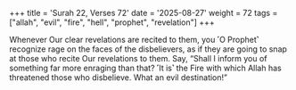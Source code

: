 +++
title = 'Surah 22, Verses 72'
date = '2025-08-27'
weight = 72
tags = ["allah", "evil", "fire", "hell", "prophet", "revelation"]
+++

Whenever Our clear revelations are recited to them, you ˹O Prophet˺ recognize rage on the faces of the disbelievers, as if they are going to snap at those who recite Our revelations to them. Say, “Shall I inform you of something far more enraging than that? ˹It is˺ the Fire with which Allah has threatened those who disbelieve. What an evil destination!”
